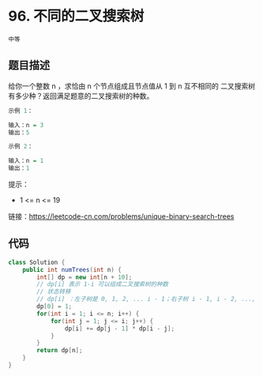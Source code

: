 # 96. 不同的二叉搜索树

`中等`

## 题目描述

给你一个整数 n ，求恰由 n 个节点组成且节点值从 1 到 n 互不相同的 二叉搜索树 有多少种？返回满足题意的二叉搜索树的种数。

 
```r
示例 1：

输入：n = 3
输出：5

示例 2：

输入：n = 1
输出：1
```

提示：

- 1 <= n <= 19

链接：https://leetcode-cn.com/problems/unique-binary-search-trees

## 代码

```java
class Solution {
    public int numTrees(int n) {
        int[] dp = new int[n + 10];
        // dp[i] 表示 1-i 可以组成二叉搜索树的种数
        // 状态转移
        // dp[i] ：左子树是 0, 1, 2, ... i - 1；右子树 i - 1, i - 2, ..., 0;
        dp[0] = 1;
        for(int i = 1; i <= n; i++) {
            for(int j = 1; j <= i; j++) {
                dp[i] += dp[j - 1] * dp[i - j];
            }
        }
        return dp[n];
    }
}
```